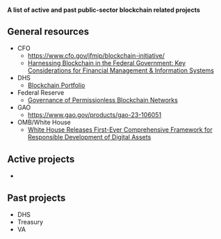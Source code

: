 #### A list of active and past public-sector blockchain related projects

## General resources

* CFO
  * https://www.cfo.gov/jfmip/blockchain-initiative/
  * [Harnessing Blockchain in the Federal Government: Key Considerations for Financial Management & Information Systems](https://www.cfo.gov/assets/files/JFMIP-24-01.pdf)
* DHS
  * [Blockchain Portfolio](https://www.dhs.gov/science-and-technology/blockchain-portfolio)
* Federal Reserve
  * [Governance of Permissionless Blockchain Networks](https://www.federalreserve.gov/econres/notes/feds-notes/governance-of-permissionless-blockchain-networks-20240209.html)
* GAO
  * https://www.gao.gov/products/gao-23-106051
* OMB/White House
  * [White House Releases First-Ever Comprehensive Framework for Responsible Development of Digital Assets](https://www.whitehouse.gov/briefing-room/statements-releases/2022/09/16/fact-sheet-white-house-releases-first-ever-comprehensive-framework-for-responsible-development-of-digital-assets/)

## Active projects

* 

## Past projects

* DHS
* Treasury
* VA

